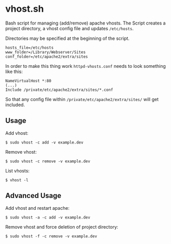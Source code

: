 # vhost.sh

Bash script for managing (add/remove) apache vhosts. The Script creates a project directory, a vhost config file and updates `/etc/hosts`.

Directories may be specified at the beginning of the script.

    hosts_file=/etc/hosts
    www_folder=/Library/Webserver/Sites
    conf_folder=/etc/apache2/extra/sites

In order to make this thing work `httpd-vhosts.conf` needs to look something like this:

    NameVirtualHost *:80
    (...)
    Include /private/etc/apache2/extra/sites/*.conf

So that any config file within `/private/etc/apache2/extra/sites/` will get included.

## Usage

Add vhost:

    $ sudo vhost -c add -v example.dev

Remove vhost:

    $ sudo vhost -c remove -v example.dev

List vhosts:

    $ vhost -l

## Advanced Usage

Add vhost and restart apache:

    $ sudo vhost -a -c add -v example.dev

Remove vhost and force deletion of project directory:

    $ sudo vhost -f -c remove -v example.dev
